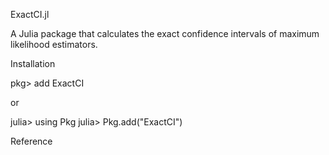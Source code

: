 ExactCI.jl

A Julia package that calculates the exact confidence intervals of maximum likelihood estimators.

Installation

pkg> add ExactCI

or

julia> using Pkg
julia> Pkg.add("ExactCI")

Reference
